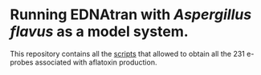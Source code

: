 Running EDNAtran with *Aspergillus flavus* as a model system.
===
This repository contains all the [scripts](/scripts) that allowed to obtain all the 231 e-probes associated with aflatoxin production. 